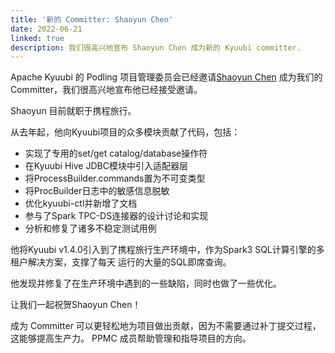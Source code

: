 ```yaml
---
title: '新的 Committer: Shaoyun Chen'
date: 2022-06-21
linked: true
description: 我们很高兴地宣布 Shaoyun Chen 成为新的 Kyuubi committer.
---
```

<!---
  Licensed under the Apache License, Version 2.0 (the "License");
  you may not use this file except in compliance with the License.
  You may obtain a copy of the License at

   http://www.apache.org/licenses/LICENSE-2.0

  Unless required by applicable law or agreed to in writing, software
  distributed under the License is distributed on an "AS IS" BASIS,
  WITHOUT WARRANTIES OR CONDITIONS OF ANY KIND, either express or implied.
  See the License for the specific language governing permissions and
  limitations under the License. See accompanying LICENSE file.
-->

Apache Kyuubi 的 Podling 项目管理委员会已经邀请[Shaoyun Chen](https://github.com/cxzl25) 
成为我们的Committer，我们很高兴地宣布他已经接受邀请。

Shaoyun 目前就职于携程旅行。

从去年起，他向Kyuubi项目的众多模块贡献了代码，包括：

- 实现了专用的set/get catalog/database操作符
- 在Kyuubi Hive JDBC模块中引入适配器层
- 将ProcessBuilder.commands置为不可变类型
- 将ProcBuilder日志中的敏感信息脱敏
- 优化kyuubi-ctl并新增了文档
- 参与了Spark TPC-DS连接器的设计讨论和实现
- 分析和修复了诸多不稳定测试用例

他将Kyuubi v1.4.0引入到了携程旅行生产环境中，作为Spark3 SQL计算引擎的多租户解决方案，支撑了每天
运行的大量的SQL即席查询。

他发现并修复了在生产环境中遇到的一些缺陷，同时也做了一些优化。

让我们一起祝贺Shaoyun Chen！

成为 Committer 可以更轻松地为项目做出贡献，因为不需要通过补丁提交过程，这能够提高生产力。
PPMC 成员帮助管理和指导项目的方向。
